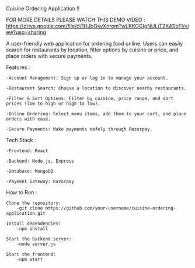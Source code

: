Cuisine Ordering Application !!




FOR MORE DETAILS PLEASE WATCH THIS DEMO VIDEO : https://drive.google.com/file/d/1HJbGsvXnromTwLKKGGIgNULiT2X4SbFI/view?usp=sharing




A user-friendly web application for ordering food online. Users can easily search for restaurants by location, filter options by cuisine or price, and place orders with secure payments.

Features :

    -Account Management: Sign up or log in to manage your account.
    
    -Restaurant Search: Choose a location to discover nearby restaurants.
    
    -Filter & Sort Options: Filter by cuisine, price range, and sort prices (low to high or high to low).
    
    -Online Ordering: Select menu items, add them to your cart, and place orders with ease.
    
    -Secure Payments: Make payments safely through Razorpay.

    
Tech Stack : 

    -Frontend: React
    
    -Backend: Node.js, Express
    
    -Database: MongoDB
    
    -Payment Gateway: Razorpay


How to Run : 

    Clone the repository:
        -git clone https://github.com/your-username/cuisine-ordering-application.git
        
    Install dependencies:
        -npm install
        
    Start the backend server:
        -node server.js
        
    Start the frontend:
        -npm start

